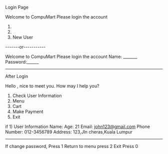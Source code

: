 Login Page

Welcome to CompuMart
Please login the account
1) <Customer Login>
2) <Staff Login>
3) New User

-------or-----------

Welcome to CompuMart
Please login the account
 Name: _______
 Password:______
 <New user>

 --------------------------
After Login

Hello <name> , nice to meet you. 
How may I help you?
1) Check User Information
2) Menu
3) Cart
4) Make Payment
0) Exit

if 1)
User Information
Name: <John>
Age: 21
Email: john123@gmail.com
Phone Number: 012-3456789
Address: 123,Jln cheras,Kuala Lumpur

--------------------------
If change password, Press 1
Return to menu press 2
Exit Press 0

